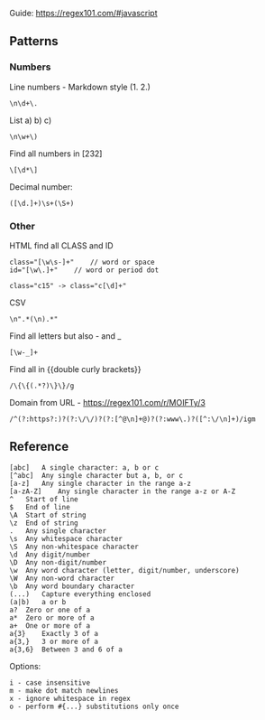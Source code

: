 Guide: https://regex101.com/#javascript

## Patterns

### Numbers

Line numbers - Markdown style (1. 2.)

	\n\d+\.

List a) b) c)

	\n\w+\)

Find all numbers in [232]

	\[\d*\]

Decimal number:

	([\d.]+)\s+(\S+)


### Other

HTML find all CLASS and ID

	class="[\w\s-]+"	// word or space
	id="[\w\.]+"	// word or period dot

	class="c15" -> class="c[\d]+"

CSV

	\n".*(\n).*"

Find all letters but also - and _

	[\w-_]+

Find all in {{double curly brackets}}

	/\{\{(.*?)\}\}/g

Domain from URL - https://regex101.com/r/MOIFTy/3

	/^(?:https?:)?(?:\/\/)?(?:[^@\n]+@)?(?:www\.)?([^:\/\n]+)/igm


## Reference

	[abc]	A single character: a, b or c
	[^abc]	Any single character but a, b, or c
	[a-z]	Any single character in the range a-z
	[a-zA-Z]	Any single character in the range a-z or A-Z
	^	Start of line
	$	End of line
	\A	Start of string
	\z	End of string
	.	Any single character
	\s	Any whitespace character
	\S	Any non-whitespace character
	\d	Any digit/number
	\D	Any non-digit/number
	\w	Any word character (letter, digit/number, underscore)
	\W	Any non-word character
	\b	Any word boundary character
	(...)	Capture everything enclosed
	(a|b)	a or b
	a?	Zero or one of a
	a*	Zero or more of a
	a+	One or more of a
	a{3}	Exactly 3 of a
	a{3,}	3 or more of a
	a{3,6}	Between 3 and 6 of a

Options:

	i - case insensitive
	m - make dot match newlines
	x - ignore whitespace in regex
	o - perform #{...} substitutions only once
